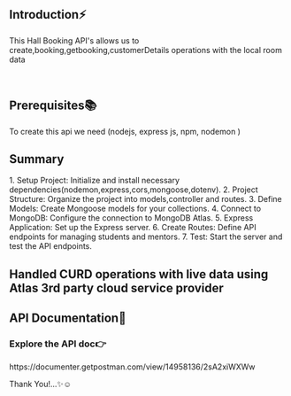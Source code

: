 <div>
  <h2>Introduction⚡</h2>
  <p>This Hall Booking API's allows us to create,booking,getbooking,customerDetails operations with the local room data </p><br>
  <h2>Prerequisites📚</h2>
  <p>To create this api we need (nodejs, express js, npm, nodemon )</p>
  
  <h2>Summary</h2>
<p>
1. Setup Project: Initialize and install necessary dependencies(nodemon,express,cors,mongoose,dotenv).
2. Project Structure: Organize the project into models,controller and routes.
3. Define Models: Create Mongoose models for your collections.
4. Connect to MongoDB: Configure the connection to MongoDB Atlas.
5. Express Application: Set up the Express server.
6. Create Routes: Define API endpoints for managing students and mentors.
7. Test: Start the server and test the API endpoints.</p>

  <h2>Handled CURD operations with live data using Atlas 3rd party cloud service provider </h2>
  
  <h2>API Documentation📝</h2>
  <h3>Explore the API doc👉</h3><p>https://documenter.getpostman.com/view/14958136/2sA2xiWXWw</p>
  
  <p>Thank You!...✨☺ </p>
  
</div>
